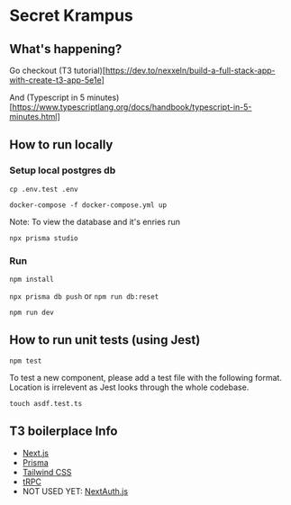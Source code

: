 # Secret Krampus

## What's happening?

Go checkout (T3 tutorial)[https://dev.to/nexxeln/build-a-full-stack-app-with-create-t3-app-5e1e]

And (Typescript in 5 minutes)[https://www.typescriptlang.org/docs/handbook/typescript-in-5-minutes.html]

## How to run locally

### Setup local postgres db
`cp .env.test .env`

`docker-compose -f docker-compose.yml up`

Note: To view the database and it's enries run

`npx prisma studio`

### Run
`npm install`

`npx prisma db push` or `npm run db:reset`

`npm run dev`

## How to run unit tests (using Jest)

`npm test`

To test a new component, please add a test file with the following format. Location is irrelevent as Jest looks through the whole codebase.

`touch asdf.test.ts`

## T3 boilerplace Info

- [Next.js](https://nextjs.org)
- [Prisma](https://prisma.io)
- [Tailwind CSS](https://tailwindcss.com)
- [tRPC](https://trpc.io)
- NOT USED YET: [NextAuth.js](https://next-auth.js.org)

